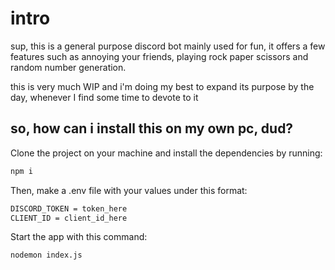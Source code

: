 # intro

sup, this is a general purpose discord bot mainly used for fun, it offers a few features such as annoying your friends, playing rock paper scissors and random number generation. 

this is very much WIP and i'm doing my best to expand its purpose by the day, whenever I find some time to devote to it

## so, how can i install this on my own pc, dud?
Clone the project on your machine and install the dependencies by running:
```bash
npm i
```
Then, make a .env file with your values under this format:
```bash
DISCORD_TOKEN = token_here
CLIENT_ID = client_id_here
```
Start the app with this command:
```bash
nodemon index.js
```
